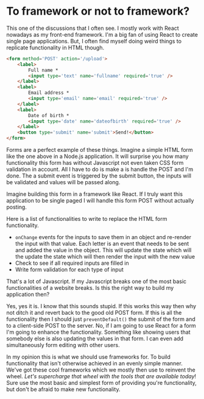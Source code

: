 # To framework or not to framework?

This one of the discussions that I often see. I mostly work with React nowadays as my front-end framework. I'm a big fan of using React to create single page applications. But, I often find myself doing weird things to replicate functionality in HTML though.

```html
<form method='POST' action='/upload'>
	<label>
		Full name *
		<input type='text' name='fullname' required='true' />
	</label>
	<label>
		Email address *
		<input type='email' name='email' required='true' />
	</label>
	<label>
		Date of birth *
		<input type='date' name='dateofbirth' required='true' />
	</label>
	<button type='submit' name='submit'>Send!</button>
</form>
```
Forms are a perfect example of these things. Imagine a simple HTML form like the one above in a Node.js application. It will surprise you how many functionality this form has without Javascript not even taken CSS form validation in account. All I have to do is make a is handle the POST and I'm done. The a submit event is triggered by the submit button, the inputs will be validated and values will be passed along.

Imagine building this form in a framework like React. If I truly want this application to be single paged I will handle this form POST without actually posting.

Here is a list of functionalities to write to replace the HTML form functionality.

* `onChange` events for the inputs to save them in an object and re-render the input with that value. Each letter is an event that needs to be sent and added the value in the object. This will update the state which will the update the state which will then render the input with the new value
* Check to see if all required inputs are filled in
* Write form validation for each type of input

That's a lot of Javascript. If my Javascript breaks one of the most basic functionalities of a website breaks. Is this the right way to build my application then?

Yes, yes it is. I know that this sounds stupid. If this works this way then why not ditch it and revert back to the good old POST form. If this is all the functionality then I should just `preventDefault()` the submit of the form and to a client-side POST to the server. No, if I am going to use React for a form I'm going to enhance the functionality. Something like showing users that somebody else is also updating the values in that form. I can even add simultaneously form editing with other users.

In my opinion this is what we should use frameworks for. To build functionality that isn't otherwise achieved in an evenly simple manner. We've got these cool frameworks which we mostly then use to reinvent the wheel. *Let's supercharge that wheel with the tools that are available today*! Sure use the most basic and simplest form of providing you're functionality, but don't be afraid to make new functionality.
